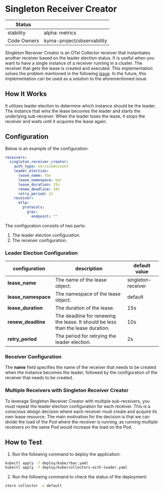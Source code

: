 # Singleton Receiver Creator

| Status      |                            |
|-------------|----------------------------|
| stability   | alpha: metrics             |
| Code Owners | kyma-project/observability |

Singleton Receiver Creator is an OTel Collector receiver that instantiates another receiver based on the leader election status. It is useful when you want to have a single instance of a receiver running in a cluster. The receiver that gets the lease is created and executed.
This implementation solves the problem mentioned in the following [issue](https://github.com/open-telemetry/opentelemetry-collector-contrib/issues/32994). In the future, this implementation can be used as a solution to the aforementioned issue.

## How It Works

It utilizes leader election to determine which instance should be the leader. The instance that wins the lease becomes the leader and starts the underlying sub-receiver. When the leader loses the lease, it stops the receiver and waits until it acquires the lease again.

## Configuration

Below is an example of the configuration:

```yaml
receivers:
  singleton_receiver_creator:
    auth_type: serviceAccount
    leader_election:
      lease_name: foo
      lease_namespace: bar
      lease_duration: 15s
      renew_deadline: 10s
      retry_period: 2s
    receiver:
      otlp:
        protocols:
          grpc:
            endpoint: ""
```
The configuration consists of two parts:
1. The leader election configuration.
2. The receiver configuration.

### Leader Election Configuration
| configuration   | description                                                                | default value      |
|-----------------|----------------------------------------------------------------------------|--------------------|
| **lease_name**      | The name of the lease object.                                              | singleton-receiver |
| **lease_namespace** | The namespace of the lease object.                                         | default            |
| **lease_duration**  | The duration of the lease.                                                 | 15s                |
| **renew_deadline**  | The deadline for renewing the lease. It should be less than the lease duration. | 10s                |
| **retry_period**    | The period for retrying the leader election.                               | 2s                 |

### Receiver Configuration
The **name** field specifies the name of the receiver that needs to be created when the instance becomes the leader, followed by the configuration of the receiver that needs to be created.


### Multiple Receivers with Singleton Receiver Creator
To leverage Singleton Receiver Creator with multiple sub-receivers, you must repeat the leader election configuration for each receiver. This is a conscious design decision where each receiver must create and acquire its own lease resource. The main motivation for the decision is that we can divide the load of the Pod where the receiver is running, as running multiple receivers on the same Pod would increase the load on the Pod.


## How to Test

1. Run the following command to deploy the application:

```bash
kubectl apply -f deploy/kube/rbac.yaml
kubectl apply -f deploy/kube/collectors-with-leader.yaml
```

2. Run the following command to check the status of the deployment:

```bash
stern collector -n default
```
